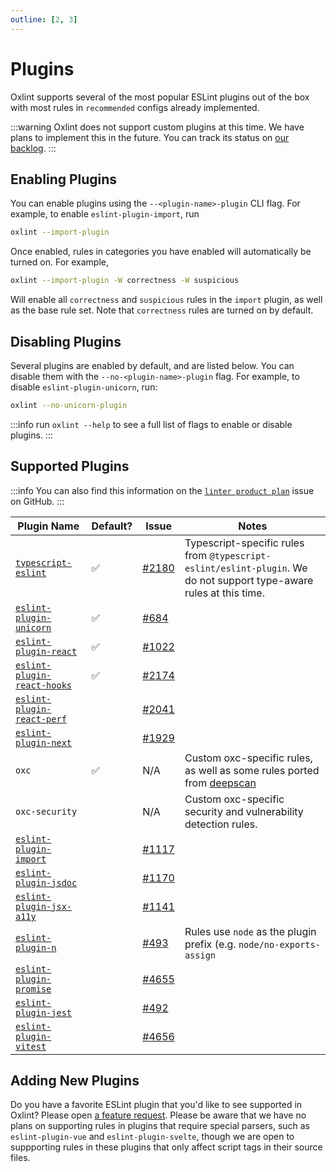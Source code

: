 ```yaml
---
outline: [2, 3]
---
```


# Plugins

Oxlint supports several of the most popular ESLint plugins out of the box with
most rules in `recommended` configs already implemented.

:::warning
Oxlint does not support custom plugins at this time. We have plans to implement
this in the future. You can track its status on [our
backlog](https://github.com/oxc-project/backlog/issues/40).
:::

## Enabling Plugins

You can enable plugins using the `--<plugin-name>-plugin` CLI flag. For example,
to enable `eslint-plugin-import`, run

```sh
oxlint --import-plugin
```

Once enabled, rules in categories you have enabled will automatically be turned
on. For example,

```sh
oxlint --import-plugin -W correctness -W suspicious
```

Will enable all `correctness` and `suspicious` rules in the `import` plugin, as
well as the base rule set. Note that `correctness` rules are turned on by
default.

## Disabling Plugins

Several plugins are enabled by default, and are listed below. You can disable
them with the `--no-<plugin-name>-plugin` flag. For example, to disable
`eslint-plugin-unicorn`, run:

```sh
oxlint --no-unicorn-plugin
```

:::info
run `oxlint --help` to see a full list of flags to enable or disable plugins.
:::

## Supported Plugins

:::info
You can also find this information on the [`linter product
plan`](https://github.com/oxc-project/oxc/issues/481) issue on GitHub.
:::

| Plugin Name                                                                                                      | Default? | Issue                                               | Notes                                                                                                               |
| ---------------------------------------------------------------------------------------------------------------- | -------- | --------------------------------------------------- | ------------------------------------------------------------------------------------------------------------------- |
| [`typescript-eslint`](https://typescript-eslint.io/rules/)                                                       | ✅       | [#2180](https://github.com/oxc-project/issues/2180) | Typescript-specific rules from `@typescript-eslint/eslint-plugin`. We do not support type-aware rules at this time. |
| [`eslint-plugin-unicorn`](https://github.com/sindresorhus/eslint-plugin-unicorn)                                 | ✅       | [#684](https://github.com/oxc-project/issues/684)   |
| [`eslint-plugin-react`](https://www.npmjs.com/package/eslint-plugin-react)                                       | ✅       | [#1022](https://github.com/oxc-project/issues/1022) |                                                                                                                     |
| [`eslint-plugin-react-hooks`](https://www.npmjs.com/package/eslint-plugin-react-hooks)                           | ✅       | [#2174](https://github.com/oxc-project/issues/2174) |                                                                                                                     |
| [`eslint-plugin-react-perf`](https://github.com/cvazac/eslint-plugin-react-perf)                                 |          | [#2041](https://github.com/oxc-project/issues/2041) |                                                                                                                     |
| [`eslint-plugin-next`](https://nextjs.org/docs/pages/building-your-application/configuring/eslint#eslint-plugin) |          | [#1929](https://github.com/oxc-project/issues/1929) |                                                                                                                     |
| `oxc`                                                                                                            | ✅       | N/A                                                 | Custom oxc-specific rules, as well as some rules ported from [deepscan](https://deepscan.io/)                       |
| `oxc-security`                                                                                                   |          | N/A                                                 | Custom oxc-specific security and vulnerability detection rules.                                                     |
| [`eslint-plugin-import`](https://github.com/import-js/eslint-plugin-import)                                      |          | [#1117](https://github.com/oxc-project/issues/1117) |                                                                                                                     |
| [`eslint-plugin-jsdoc`](https://github.com/gajus/eslint-plugin-jsdoc)                                            |          | [#1170](https://github.com/oxc-project/issues/1170) |                                                                                                                     |
| [`eslint-plugin-jsx-a11y`](https://github.com/jsx-eslint/eslint-plugin-jsx-a11y)                                 |          | [#1141](https://github.com/oxc-project/issues/1141) |                                                                                                                     |
| [`eslint-plugin-n`](https://github.com/eslint-community/eslint-plugin-n)                                         |          | [#493](https://github.com/oxc-project/issues/493)   | Rules use `node` as the plugin prefix (e.g. `node/no-exports-assign`                                                |
| [`eslint-plugin-promise`](https://github.com/eslint-community/eslint-plugin-promise)                             |          | [#4655](https://github.com/oxc-project/issues/4655) |                                                                                                                     |
| [`eslint-plugin-jest`](https://github.com/jest-community/eslint-plugin-jest)                                     |          | [#492](https://github.com/oxc-project/issues/492)   |                                                                                                                     |
| [`eslint-plugin-vitest`](https://github.com/vitest-dev/eslint-plugin-vitest)                                     |          | [#4656](https://github.com/oxc-project/issues/4656) |                                                                                                                     |

## Adding New Plugins

Do you have a favorite ESLint plugin that you'd like to see supported in Oxlint?
Please open [a feature
request](https://github.com/oxc-project/oxc/issues/new?assignees=&labels=C-enhancement%2CA-linter&projects=&template=feature_request.md&title=linter:%20support%20my%20favorite%20plugin).
Please be aware that we have no plans on supporting rules in plugins that require special
parsers, such as `eslint-plugin-vue` and `eslint-plugin-svelte`, though we are
open to suppporting rules in these plugins that only affect script tags in their
source files.
